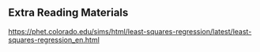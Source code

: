 ## Extra Reading Materials

https://phet.colorado.edu/sims/html/least-squares-regression/latest/least-squares-regression_en.html
